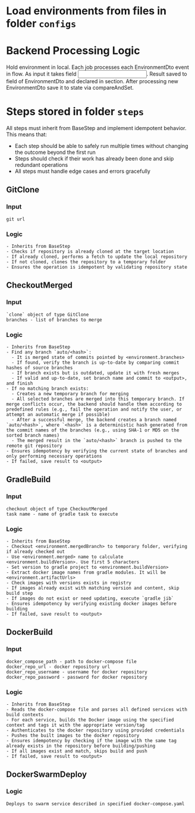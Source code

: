 # Load environments from files in folder `configs`

# Backend Processing Logic

Hold environment in local.
Each job processes each EnvironmentDto event in flow.
As input it takes field <input>.
Result saved to field of EnvironmentDto and declared in <output> section.
After processing new EnvironmentDto save it to state via compareAndSet.

# Steps stored in folder `steps`

All steps must inherit from BaseStep and implement idempotent behavior. This means that:
- Each step should be able to safely run multiple times without changing the outcome beyond the first run
- Steps should check if their work has already been done and skip redundant operations
- All steps must handle edge cases and errors gracefully

## GitClone
### Input
    git url
### Logic
    - Inherits from BaseStep
    - Checks if repository is already cloned at the target location
    - If already cloned, performs a fetch to update the local repository
    - If not cloned, clones the repository to a temporary folder
    - Ensures the operation is idempotent by validating repository state

## CheckoutMerged
### Input
    `clone` object of type GitClone
    branches - list of branches to merge
### Logic    
    - Inherits from BaseStep
    - Find any branch `auto/<hash>`:
      - It is merged state of commits pointed by <environment.branches>
      - If found, verify the branch is up-to-date by comparing commit hashes of source branches
      - If branch exists but is outdated, update it with fresh merges
      - If valid and up-to-date, set branch name and commit to <output>, and finish
    - If no matching branch exists:
      - Creates a new temporary branch for merging
      - All selected branches are merged into this temporary branch. If merge conflicts occur, the backend should handle them according to predefined rules (e.g., fail the operation and notify the user, or attempt an automatic merge if possible)
      - After a successful merge, the backend creates a branch named `auto/<hash>`, where `<hash>` is a deterministic hash generated from the commit names of the branches (e.g., using SHA-1 or MD5 on the sorted branch names)
      - The merged result in the `auto/<hash>` branch is pushed to the remote git repository
    - Ensures idempotency by verifying the current state of branches and only performing necessary operations
    - If failed, save result to <output>

## GradleBuild
### Input
    checkout object of type CheckoutMerged
    task name - name of gradle task to execute
### Logic
    - Inherits from BaseStep
    - Checkout <environment.mergedBranch> to temporary folder, verifying if already checked out
    - Use <environment.merged> name to calculate <environment.buildVersion>. Use first 5 characters
    - Set version to gradle project to <environment.buildVersion>
    - Extract docker image names from gradle modules. It will be <environment.artifactUrls>
    - Check images with versions exists in registry
    - If images already exist with matching version and content, skip build step
    - If images do not exist or need updating, execute `gradle jib`
    - Ensures idempotency by verifying existing docker images before building
    - If failed, save result to <output>

## DockerBuild
### Input
    docker_compose_path - path to docker-compose file
    docker_repo_url - docker repository url
    docker_repo_username - username for docker repository
    docker_repo_password - password for docker repository
### Logic
    - Inherits from BaseStep
    - Reads the docker-compose file and parses all defined services with build contexts
    - For each service, builds the Docker image using the specified context and tags it with the appropriate version/tag
    - Authenticates to the docker repository using provided credentials
    - Pushes the built images to the docker repository
    - Ensures idempotency by checking if the image with the same tag already exists in the repository before building/pushing
    - If all images exist and match, skips build and push
    - If failed, save result to <output>

## DockerSwarmDeploy
### Logic
    Deploys to swarm service described in specified docker-compose.yaml